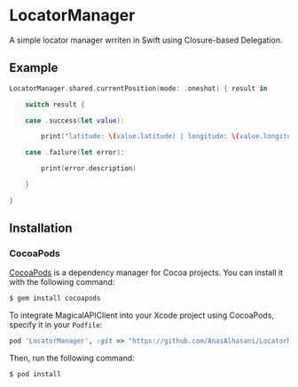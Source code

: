 # LocatorManager
A simple locator manager wrriten in Swift using Closure-based Delegation.

## Example 
```swift
LocatorManager.shared.currentPosition(mode: .oneshot) { result in

    switch result {

    case .success(let value):

        print("latitude: \(value.latitude) | longitude: \(value.longitude)")

    case .failure(let error):

        print(error.description)

    }

}
```
## Installation

### CocoaPods

[CocoaPods](http://cocoapods.org) is a dependency manager for Cocoa projects. You can install it with the following command:

```bash
$ gem install cocoapods
```

To integrate MagicalAPIClient into your Xcode project using CocoaPods, specify it in your `Podfile`:

```ruby
pod 'LocatorManager', :git => "https://github.com/AnasAlhasani/LocatorManager"
```

Then, run the following command:

```bash
$ pod install
```


